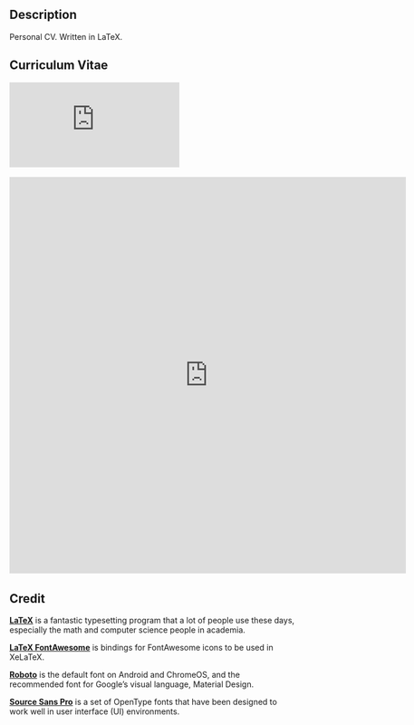 ## Description

Personal CV. Written in LaTeX.

## Curriculum Vitae

[![Résumé](https://raw.githubusercontent.com/martinjedwabny/cv/master/french/src/cv/cv.pdf)](https://raw.githubusercontent.com/martinjedwabny/cv/master/french/src/cv/cv.pdf)

<embed src="https://drive.google.com/viewerng/
viewer?embedded=true&url=https://raw.githubusercontent.com/martinjedwabny/cv/master/french/src/cv/cv.pdf?dl=0" width="700px" height="700px">

## Credit

[**LaTeX**](http://www.latex-project.org) is a fantastic typesetting program that a lot of people use these days, especially the math and computer science people in academia.

[**LaTeX FontAwesome**](https://github.com/furl/latex-fontawesome) is bindings for FontAwesome icons to be used in XeLaTeX.

[**Roboto**](https://github.com/google/roboto) is the default font on Android and ChromeOS, and the recommended font for Google’s visual language, Material Design.

[**Source Sans Pro**](https://github.com/adobe-fonts/source-sans-pro) is a set of OpenType fonts that have been designed to work well in user interface (UI) environments.
